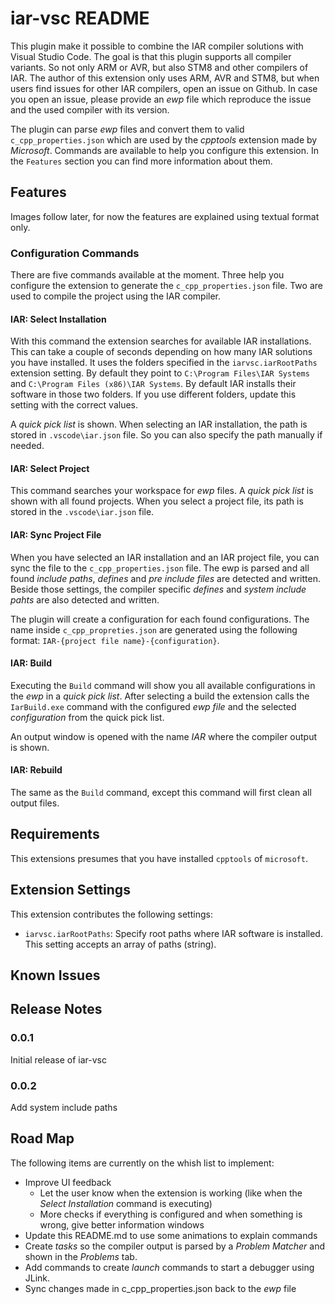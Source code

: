 # iar-vsc README

This plugin make it possible to combine the IAR compiler solutions with Visual Studio Code. The goal is that this plugin supports all compiler
variants. So not only ARM or AVR, but also STM8 and other compilers of IAR. The author of this extension only uses ARM, AVR and STM8, but when
users find issues for other IAR compilers, open an issue on Github. In case you open an issue, please provide an *ewp* file which reproduce the
issue and the used compiler with its version.

The plugin can parse *ewp* files and convert them to valid `c_cpp_properties.json` which are used by the *cpptools* extension made by *Microsoft*.
Commands are available to help you configure this extension. In the `Features` section you can find more information about them.

## Features

Images follow later, for now the features are explained using textual format only.

### Configuration Commands

There are five commands available at the moment. Three help you configure the extension to generate the `c_cpp_properties.json` file. Two are used
to compile the project using the IAR compiler.

#### IAR: Select Installation

With this command the extension searches for available IAR installations. This can take a couple of seconds depending on how many IAR solutions
you have installed. It uses the folders specified in the `iarvsc.iarRootPaths` extension setting. By default they point to
`C:\Program Files\IAR Systems` and `C:\Program Files (x86)\IAR Systems`. By default IAR installs their software in those two folders. If you use
different folders, update this setting with the correct values.

A *quick pick list* is shown. When selecting an IAR installation, the path is stored in `.vscode\iar.json` file. So you can also specify the path
manually if needed.

#### IAR: Select Project

This command searches your workspace for *ewp* files. A *quick pick list* is shown with all found projects. When you select a project file, its path
is stored in the `.vscode\iar.json` file.

#### IAR: Sync Project File

When you have selected an IAR installation and an IAR project file, you can sync the file to the `c_cpp_properties.json` file. The ewp is parsed and
all found *include paths*, *defines* and *pre include files* are detected and written. Beside those settings, the compiler specific *defines* and
*system include pahts* are also detected and written.

The plugin will create a configuration for each found configurations. The name inside `c_cpp_propreties.json` are generated using the following format:
`IAR-{project file name}-{configuration}`.

#### IAR: Build

Executing the `Build` command will show you all available configurations in the *ewp* in a *quick pick list*. After selecting a build the extension calls
the `IarBuild.exe` command with the configured *ewp file* and the selected *configuration* from the quick pick list.

An output window is opened with the name *IAR* where the compiler output is shown.

#### IAR: Rebuild

The same as the `Build` command, except this command will first clean all output files.

## Requirements

This extensions presumes that you have installed `cpptools` of `microsoft`.

## Extension Settings

This extension contributes the following settings:

* `iarvsc.iarRootPaths`: Specify root paths where IAR software is installed. This setting accepts an array of paths (string).

## Known Issues

## Release Notes

### 0.0.1

Initial release of iar-vsc

### 0.0.2

Add system include paths

## Road Map

The following items are currently on the whish list to implement:
* Improve UI feedback
    * Let the user know when the extension is working (like when the *Select Installation* command is executing)
    * More checks if everything is configured and when something is wrong, give better information windows
* Update this README.md to use some animations to explain commands
* Create *tasks* so the compiler output is parsed by a *Problem Matcher* and shown in the *Problems* tab.
* Add commands to create *launch* commands to start a debugger using JLink.
* Sync changes made in c_cpp_properties.json back to the *ewp* file
